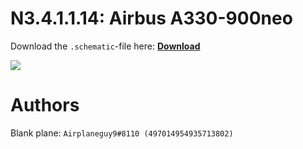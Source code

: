 # N3.4.1.1.14: Airbus A330-900neo

Download the `.schematic`-file here: **[Download](https://bte-n.github.io/resources/N3/4/1/A339N.schematic)**

![](https://bte-n.github.io/resources/N3/4/1/a339n-aib.png)  

# Authors

Blank plane: `Airplaneguy9#8110 (497014954935713802)`    
